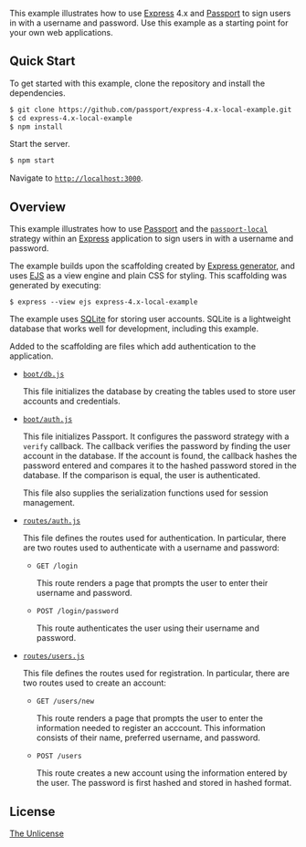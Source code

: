 This example illustrates how to use [Express](https://expressjs.com) 4.x and
[Passport](https://www.passportjs.org) to sign users in with a username and
password.  Use this example as a starting point for your own web applications.

## Quick Start

To get started with this example, clone the repository and install the
dependencies.

```bash
$ git clone https://github.com/passport/express-4.x-local-example.git
$ cd express-4.x-local-example
$ npm install
```

Start the server.

```bash
$ npm start
```

Navigate to [`http://localhost:3000`](http://localhost:3000).

## Overview

This example illustrates how to use [Passport](https://www.passportjs.org) and
the [`passport-local`](https://www.passportjs.org/packages/passport-local/)
strategy within an [Express](https://expressjs.com) application to sign users in
with a username and password.

The example builds upon the scaffolding created by [Express generator](https://expressjs.com/en/starter/generator.html),
and uses [EJS](https://ejs.co) as a view engine and plain CSS for styling.  This
scaffolding was generated by executing:

```
$ express --view ejs express-4.x-local-example
```

The example uses [SQLite](https://www.sqlite.org) for storing user accounts.
SQLite is a lightweight database that works well for development, including this
example.

Added to the scaffolding are files which add authentication to the application.

* [`boot/db.js`](boot/db.js)

  This file initializes the database by creating the tables used to store user
  accounts and credentials.
  
* [`boot/auth.js`](boot/auth.js)

  This file initializes Passport.  It configures the password strategy with a
  `verify` callback.  The callback verifies the password by finding the user
  account in the database.  If the account is found, the callback hashes the
  password entered and compares it to the hashed password stored in the
  database.  If the comparison is equal, the user is authenticated.
  
  This file also supplies the serialization functions used for session
  management.

* [`routes/auth.js`](routes/auth.js)

  This file defines the routes used for authentication.  In particular, there
  are two routes used to authenticate with a username and password:
  
  - `GET /login`
  
    This route renders a page that prompts the user to enter their username and
    password.
  
  - `POST /login/password`
  
    This route authenticates the user using their username and password.

* [`routes/users.js`](routes/auth.js)

  This file defines the routes used for registration.  In particular, there are
  two routes used to create an account:
  
  - `GET /users/new`
  
    This route renders a page that prompts the user to enter the information
    needed to register an acccount.  This information consists of their name,
    preferred username, and password.
  
  - `POST /users`
  
    This route creates a new account using the information entered by the user.
    The password is first hashed and stored in hashed format.

## License

[The Unlicense](https://opensource.org/licenses/unlicense)
